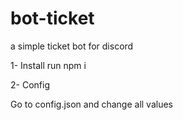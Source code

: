 # bot-ticket
a simple ticket bot for discord

1- Install
run npm i 

2- Config

Go to config.json and change all values
